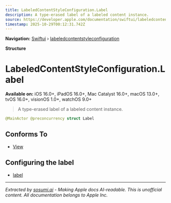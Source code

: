 ```yaml
---
title: LabeledContentStyleConfiguration.Label
description: A type-erased label of a labeled content instance.
source: https://developer.apple.com/documentation/swiftui/labeledcontentstyleconfiguration/label-swift.struct
timestamp: 2025-10-29T00:12:31.742Z
---
```


**Navigation:** [Swiftui](/documentation/swiftui) › [labeledcontentstyleconfiguration](/documentation/swiftui/labeledcontentstyleconfiguration)

**Structure**

# LabeledContentStyleConfiguration.Label

**Available on:** iOS 16.0+, iPadOS 16.0+, Mac Catalyst 16.0+, macOS 13.0+, tvOS 16.0+, visionOS 1.0+, watchOS 9.0+

> A type-erased label of a labeled content instance.

```swift
@MainActor @preconcurrency struct Label
```

## Conforms To

- [View](/documentation/swiftui/view)

## Configuring the label

- [label](/documentation/swiftui/labeledcontentstyleconfiguration/label-swift.property)

---

*Extracted by [sosumi.ai](https://sosumi.ai) - Making Apple docs AI-readable.*
*This is unofficial content. All documentation belongs to Apple Inc.*
